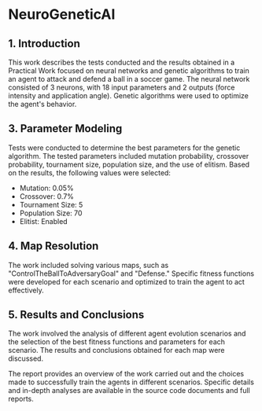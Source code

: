 # NeuroGeneticAI


## 1. Introduction
This work describes the tests conducted and the results obtained in a Practical Work focused on neural networks and genetic algorithms to train an agent to attack and defend a ball in a soccer game. The neural network consisted of 3 neurons, with 18 input parameters and 2 outputs (force intensity and application angle). Genetic algorithms were used to optimize the agent's behavior.

## 3. Parameter Modeling
Tests were conducted to determine the best parameters for the genetic algorithm. The tested parameters included mutation probability, crossover probability, tournament size, population size, and the use of elitism. Based on the results, the following values were selected:
- Mutation: 0.05%
- Crossover: 0.7%
- Tournament Size: 5
- Population Size: 70
- Elitist: Enabled

## 4. Map Resolution
The work included solving various maps, such as "ControlTheBallToAdversaryGoal" and "Defense." Specific fitness functions were developed for each scenario and optimized to train the agent to act effectively.

## 5. Results and Conclusions
The work involved the analysis of different agent evolution scenarios and the selection of the best fitness functions and parameters for each scenario. The results and conclusions obtained for each map were discussed.

The report provides an overview of the work carried out and the choices made to successfully train the agents in different scenarios. Specific details and in-depth analyses are available in the source code documents and full reports.
